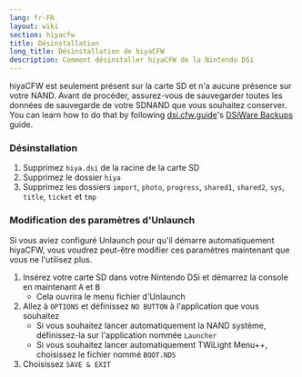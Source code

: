 ```yaml
---
lang: fr-FR
layout: wiki
section: hiyacfw
title: Désinstallation
long_title: Désinstallation de hiyaCFW
description: Comment désinstaller hiyaCFW de la Nintendo DSi
---
```


hiyaCFW est seulement présent sur la carte SD et n'a aucune présence sur votre NAND. Avant de procéder, assurez-vous de sauvegarder toutes les données de sauvegarde de votre SDNAND que vous souhaitez conserver. You can learn how to do that by following [dsi.cfw.guide](https://dsi.cfw.guide)'s [DSiWare Backups](https://dsi.cfw.guide/dsiware-backups.html) guide.

### Désinstallation
1. Supprimez `hiya.dsi` de la racine de la carte SD
1. Supprimez le dossier `hiya`
1. Supprimez les dossiers `import`, `photo`, `progress`, `shared1`, `shared2`, `sys`, `title`, `ticket` et `tmp`

### Modification des paramètres d'Unlaunch

Si vous aviez configuré Unlaunch pour qu'il démarre automatiquement hiyaCFW, vous voudrez peut-être modifier ces paramètres maintenant que vous ne l'utilisez plus.

1. Insérez votre carte SD dans votre Nintendo DSi et démarrez la console en maintenant <kbd class="face">A</kbd> et <kbd class="face">B</kbd>
    - Cela ouvrira le menu fichier d'Unlaunch
1. Allez à `OPTIONS` et définissez `NO BUTTON` à l'application que vous souhaitez
    - Si vous souhaitez lancer automatiquement la NAND système, définissez-la sur l'application nommée `Launcher`
    - Si vous souhaitez lancer automatiquement TWiLight Menu++, choisissez le fichier nommé `BOOT.NDS`
1. Choisissez `SAVE & EXIT`
